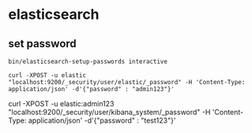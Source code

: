 # elasticsearch

## set password

```
bin/elasticsearch-setup-passwords interactive
```

```
curl -XPOST -u elastic "localhost:9200/_security/user/elastic/_password" -H 'Content-Type: application/json' -d'{"password" : "admin123"}'
```

curl -XPOST -u elastic:admin123 "localhost:9200/_security/user/kibana_system/_password" -H 'Content-Type: application/json' -d'{"password" : "test123"}'